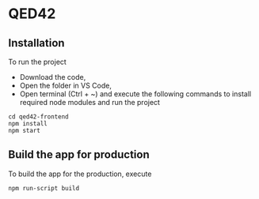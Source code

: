 # QED42

## Installation

To run the project

- Download the code,
- Open the folder in VS Code,
- Open terminal (Ctrl + ~) and execute the following commands to install required node modules and run the project

```
cd qed42-frontend
npm install
npm start
```

## Build the app for production

To build the app for the production, execute

```
npm run-script build
```
